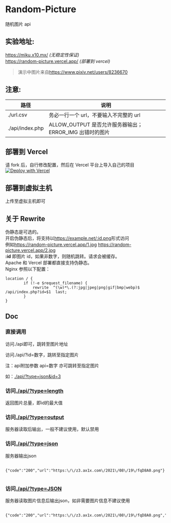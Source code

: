 # Random-Picture

随机图片 api  

## 实验地址:

<https://miku.x10.mx/> _(无稳定性保证)_  
<https://random-picture.vercel.app/> _(部署到 vercel)_  
>演示中图片来自<https://www.pixiv.net/users/8236670>  

## 注意:

| 路径            | 说明                                                    |
| --------------- | ------------------------------------------------------- |
| ./url.csv       | 务必一行一个 url，不要输入不完整的 url                  |
| ./api/index.php | ALLOW_OUTPUT 是否允许服务器输出；ERROR_IMG 出错时的图片 |

## 部署到 Vercel

请 fork 后，自行修改配置，然后在 Vercel 平台上导入自己的项目  
[![Deploy with Vercel](https://vercel.com/button)](https://vercel.com/import/git?s=https%3A%2F%2Fgithub.com%2FCrazy-White%2FRandom-Picture)

## 部署到虚拟主机

上传至虚拟主机即可  

## 关于 Rewrite

伪静态是可选的。  
开启伪静态后，将支持以<https://example.net/:id.png>形式访问  
例如<https://random-picture.vercel.app/1.jpg>  <https://random-picture.vercel.app/2.jpg>  
**:id** 即图片 id，如果非数字，则随机跳转。请求会被缓存。  
Apache 和 Vercel 部署都直接支持伪静态。  
Nginx 参照以下配置：  

```nginx
location / {
        if (!-e $request_filename) {
            rewrite  ^(\w)*\.(?:jpg|jpeg|png|gif|bmp|webp)$  /api/index.php?id=$1  last;
        }
}
```

## Doc

<section>
    <h3><strong>直接调用</strong></h3>
    <p>访问./api即可，跳转至图片地址</p>
    <p>访问./api/?id=数字，跳转至指定图片</p>
    <p>注：api附加参数 api=数字 亦可跳转至指定图片</p>
    <p>如：<a href="./api/?type=json&id=3">./api/?type=json&id=3</a></p>
  </section>
  <section>
    <h3><strong>访问<a href="./api/?type=length">./api/?type=length</a></strong></h3>
    <p>返回图片总量，即id的最大值</p>
  </section>
  <section>
    <h3><strong>访问<a href="./api/?type=output">./api/?type=output</a></strong></h3>
    <p>服务器读取后输出，一般不建议使用，默认禁用</p>
  </section>
  <section>
    <h3><strong>访问<a href="./api/?type=json">./api/?type=json</a></strong></h3>
    <p>服务器输出json</p>
    <pre class="language-json">
    <code class="language-json">     
{&quot;code&quot;:&quot;200&quot;,&quot;url&quot;:&quot;https:\/\/z3.ax1x.com\/2021\/08\/19\/fqD8A0.png&quot;}
    </code>
</pre>
  </section>
  <section>
    <h3><strong>访问<a href="./api/?type=JSON">./api/?type=JSON</a></strong></h3>
    <p>服务器读取图片信息后输出json，如非需要图片信息不建议使用</p>
    <pre class="language-json">
    <code class="language-json">     
{&quot;code&quot;:&quot;200&quot;,&quot;url&quot;:&quot;https:\/\/z3.ax1x.com\/2021\/08\/19\/fqD8A0.png&quot;,&quot;width&quot;:&quot;1920&quot;,&quot;height&quot;:&quot;1080&quot;,&quot;mime&quot;:&quot;image\/jpeg&quot;,&quot;size&quot;:&quot;821735&quot;}
    </code>
</pre>
  </section>
